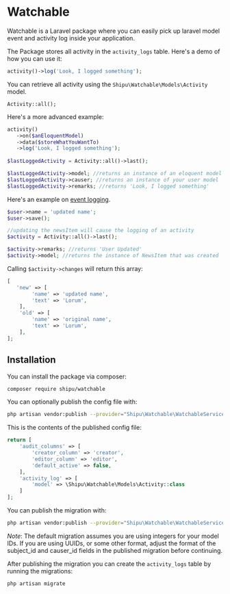# Watchable
Watchable is a Laravel package where you can easily pick up laravel model event and activity log inside your application. 

The Package stores all activity in the `activity_logs` table.
Here's a demo of how you can use it:
```php
activity()->log('Look, I logged something');
```
You can retrieve all activity using the `Shipu\Watchable\Models\Activity` model.
```
Activity::all();
```
Here's a more advanced example:
```php
activity()
   ->on($anEloquentModel)
   ->data($storeWhatYouWantTo)
   ->log('Look, I logged something');
   
$lastLoggedActivity = Activity::all()->last();

$lastLoggedActivity->model; //returns an instance of an eloquent model
$lastLoggedActivity->causer; //returns an instance of your user model
$lastLoggedActivity->remarks; //returns 'Look, I logged something'
```
Here's an example on [event logging](https://docs.spatie.be/laravel-activitylog/v2/advanced-usage/logging-model-events).

```php
$user->name = 'updated name';
$user->save();

//updating the newsItem will cause the logging of an activity
$activity = Activity::all()->last();

$activity->remarks; //returns 'User Updated'
$activity->model; //returns the instance of NewsItem that was created
```

Calling `$activity->changes` will return this array:

```php
[
   'new' => [
        'name' => 'updated name',
        'text' => 'Lorum',
    ],
    'old' => [
        'name' => 'original name',
        'text' => 'Lorum',
    ],
];
```

## Installation

You can install the package via composer:
``` bash
composer require shipu/watchable
```
You can optionally publish the config file with:
```bash
php artisan vendor:publish --provider="Shipu\Watchable\WatchableServiceProvider" --tag="shipu-watchable-config"
```
This is the contents of the published config file:
```php
return [
    'audit_columns' => [
        'creator_column' => 'creator',
        'editor_column' => 'editor',
        'default_active' => false,
    ],
    'activity_log' => [
        'model' => \Shipu\Watchable\Models\Activity::class
    ]
];
```

You can publish the migration with:
```bash
php artisan vendor:publish --provider="Shipu\Watchable\WatchableServiceProvider" --tag="shipu-watchable-migrations"
```
*Note*: The default migration assumes you are using integers for your model IDs. If you are using UUIDs, or some other format, adjust the format of the subject_id and causer_id fields in the published migration before continuing.

After publishing the migration you can create the `activity_logs` table by running the migrations:
```bash
php artisan migrate
```